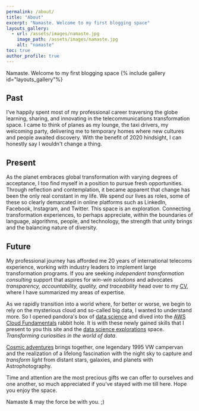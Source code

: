 ```yaml
---
permalink: /about/
title: "About"
excerpt: "Namaste. Welcome to my first blogging space"
layouts_gallery:
  - url: /assets/images/namaste.jpg
    image_path: /assets/images/namaste.jpg
    alt: "namaste"
toc: true
author_profile: true
---
```

Namaste. Welcome to my first blogging space
{% include gallery id="layouts_gallery"%}

##  Past
I’ve happily spent most of my professional career traversing the globe learning, sharing, and innovating in the telecommunications transformation space. I came to think of planes as my lounge,  the taxi drivers, my welcoming party, delivering me to temporary homes where new cultures and people awaited discovery. With the benefit of 2020 hindsight, I can honestly say I wouldn't change a thing.   
##  Present
As the planet embraces global transformation with varying degrees of acceptance, I too find myself in a position to pursue fresh opportunities. Through reflection and contemplation, it became apparent that change has been the only real constant in my life. We spend our lives as roles, some of these so clearly demarcated in online platforms such as LinkedIn, Facebook, Instagram, and Twitter. This space is an exploration. Connecting transformation experiences, to perhaps appreciate, within the boundaries of language, algorithms, people, and technology, the strength that unity brings and the balancing nature of diversity.
##  Future
My professional journey has afforded me 20 years of international telecoms experience, working with industry leaders to implement large transformation programs.  If you are seeking   *independent transformation consulting* support that aspires for *win-win solutions* and advocates *transparency, accountability, quality, and traceability* head over to my [CV](/cv/), where I have summarized my areas of expertise.   

As we rapidly transition into a world where, for better or worse, we begin to rely on the mysterious cloud and so-called big data, I wanted to understand more. So I opened pandora's box of [data science](/assets/images/datasc.jpg) and dived into the [AWS Cloud Fundamentals](/assets/images/AWS.jpg) rabbit hole.  It is with these newly gained skills that I present to you this site and the [data science explorations](/dse/) space. *Transforming curiosities in the world of data*.    

[Cosmic adventures](/cosmic/) brings together, one legendary 1995 VW campervan and the realization of a lifelong fascination with the night sky to capture and *transform light* from distant stars, galaxies, and planets with Astrophotography.

Time and attention are the most precious gifts we can offer to ourselves and one another, so much appreciated if you've stayed with me till here. Hope you enjoy the space.


Namaste
&
may the force be with you. ;)

